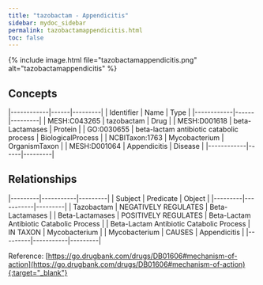 ```yaml
---
title: "tazobactam - Appendicitis"
sidebar: mydoc_sidebar
permalink: tazobactamappendicitis.html
toc: false 
---
```


{% include image.html file="tazobactamappendicitis.png" alt="tazobactamappendicitis" %}

## Concepts

|------------|------|---------|
| Identifier | Name | Type    |
|------------|------|---------|
| MESH:C043265 | tazobactam | Drug |
| MESH:D001618 | beta-Lactamases | Protein |
| GO:0030655 | beta-lactam antibiotic catabolic process | BiologicalProcess |
| NCBITaxon:1763 | Mycobacterium | OrganismTaxon |
| MESH:D001064 | Appendicitis | Disease |
|------------|------|---------|

## Relationships

|---------|-----------|---------|
| Subject | Predicate | Object  |
|---------|-----------|---------|
| Tazobactam | NEGATIVELY REGULATES | Beta-Lactamases |
| Beta-Lactamases | POSITIVELY REGULATES | Beta-Lactam Antibiotic Catabolic Process |
| Beta-Lactam Antibiotic Catabolic Process | IN TAXON | Mycobacterium |
| Mycobacterium | CAUSES | Appendicitis |
|---------|-----------|---------|

Reference: [https://go.drugbank.com/drugs/DB01606#mechanism-of-action](https://go.drugbank.com/drugs/DB01606#mechanism-of-action){:target="_blank"}